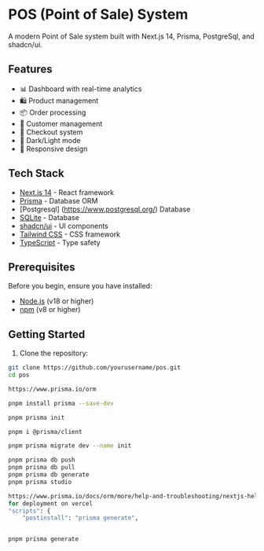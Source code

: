 # POS (Point of Sale) System

A modern Point of Sale system built with Next.js 14, Prisma, PostgreSql, and shadcn/ui.

## Features

- 📊 Dashboard with real-time analytics
- 🛍️ Product management
- 📦 Order processing
- 👥 Customer management
- 🛒 Checkout system
- 🎨 Dark/Light mode
- 📱 Responsive design

## Tech Stack

- [Next.js 14](https://nextjs.org/) - React framework
- [Prisma](https://www.prisma.io/) - Database ORM
- [Postgresql] (https://www.postgresql.org/) Database
- [SQLite](https://www.sqlite.org/) - Database
- [shadcn/ui](https://ui.shadcn.com/) - UI components
- [Tailwind CSS](https://tailwindcss.com/) - CSS framework
- [TypeScript](https://www.typescriptlang.org/) - Type safety

## Prerequisites

Before you begin, ensure you have installed:
- [Node.js](https://nodejs.org/) (v18 or higher)
- [npm](https://www.npmjs.com/) (v8 or higher)

## Getting Started

1. Clone the repository:
```bash
git clone https://github.com/yourusername/pos.git
cd pos

https://www.prisma.io/orm

pnpm install prisma --save-dev

pnpm prisma init

pnpm i @prisma/client

pnpm prisma migrate dev --name init

pnpm prisma db push
pnpm prisma db pull
pnpm prisma db generate
pnpm prisma studio

https://www.prisma.io/docs/orm/more/help-and-troubleshooting/nextjs-help
for deployment on vercel
"scripts": {
    "postinstall": "prisma generate",


pnpm prisma generate

